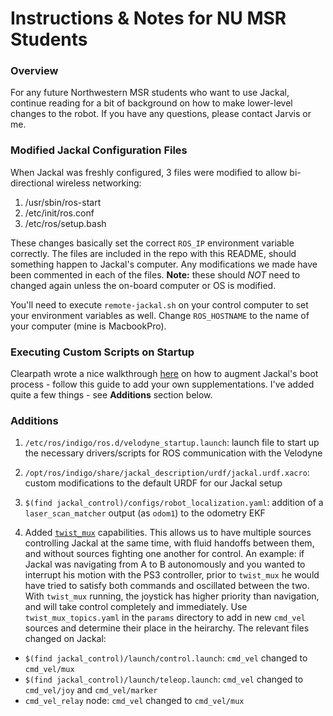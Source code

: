 Instructions & Notes for NU MSR Students
==============
### Overview
For any future Northwestern MSR students who want to use Jackal, continue reading for a bit of background on how to make lower-level changes to the robot. If you have any questions, please contact Jarvis or me.

### Modified Jackal Configuration Files
When Jackal was freshly configured, 3 files were modified to allow bi-directional wireless networking:

1. /usr/sbin/ros-start
2. /etc/init/ros.conf
3. /etc/ros/setup.bash

These changes basically set the correct `ROS_IP` environment variable correctly. The files are included in the repo with this README, should something happen to Jackal's computer. Any modifications we made have been commented in each of the files. **Note:** these should *NOT* need to changed again unless the on-board computer or OS is modified.

You'll need to execute `remote-jackal.sh` on your control computer to set your environment variables as well. Change `ROS_HOSTNAME` to the name of your computer (mine is MacbookPro).

### Executing Custom Scripts on Startup
Clearpath wrote a nice walkthrough [here][1] on how to augment Jackal's boot process - follow this guide to add your own supplementations. I've added quite a few things - see **Additions** section below.

### Additions
1. `/etc/ros/indigo/ros.d/velodyne_startup.launch`: launch file to start up the necessary drivers/scripts for ROS communication with the Velodyne

2. `/opt/ros/indigo/share/jackal_description/urdf/jackal.urdf.xacro`: custom modifications to the default URDF for our Jackal setup

3. `$(find jackal_control)/configs/robot_localization.yaml`: addition of a `laser_scan_matcher` output (as `odom1`) to the odometry EKF

4. Added [`twist_mux`][2] capabilities. This allows us to have multiple sources controlling Jackal at the same time, with fluid handoffs between them, and without sources fighting one another for control. An example: if Jackal was navigating from A to B autonomously and you wanted to interrupt his motion with the PS3 controller, prior to `twist_mux` he would have tried to satisfy both commands and oscillated between the two. With `twist_mux` running, the joystick has higher priority than navigation, and will take control completely and immediately. Use `twist_mux_topics.yaml` in the `params` directory to add in new `cmd_vel` sources and determine their place in the heirarchy. The relevant files changed on Jackal:
  - `$(find jackal_control)/launch/control.launch`: `cmd_vel` changed to `cmd_vel/mux`
  - `$(find jackal_control)/launch/teleop.launch`: `cmd_vel` changed to `cmd_vel/joy` and `cmd_vel/marker`
  - `cmd_vel_relay` node: `cmd_vel` changed to `cmd_vel/mux`


<!-- Links -->
[1]: https://www.clearpathrobotics.com/assets/guides/jackal/startup.html
[2]: http://wiki.ros.org/twist_mux?distro=indigo
